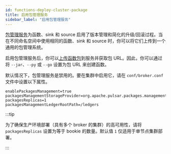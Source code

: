 ```yaml
---
id: functions-deploy-cluster-package
title: 启用包管理服务
sidebar_label: "启用包管理服务"
---
```


[包管理服务](admin-api-packages.md)为函数、sink 和 source 启用了版本管理和简化的升级/回滚过程。当在不同命名空间中使用相同的函数、sink 和 source 时，你可以将它们上传到一个通用的包管理系统。

启用包管理服务后，你可以[上传函数包](pathname:///reference/#/@pulsar:version_reference@/pulsar-admin/functions?id=upload)到服务并获取包 URL。因此，你可以通过将 `--jar`、`--py` 或 `--go` 设置为包 URL 来创建函数。

默认情况下，包管理服务是禁用的。要在集群中启用它，请在 `conf/broker.conf` 文件中设置以下属性。

```properties
enablePackagesManagement=true
packagesManagementStorageProvider=org.apache.pulsar.packages.management.storage.bookkeeper.BookKeeperPackagesStorageProvider
packagesReplicas=1
packagesManagementLedgerRootPath=/ledgers
```

:::tip

为了确保生产环境部署（具有多个 broker 的集群）的高可用性，请将 `packagesReplicas` 设置为等于 bookie 的数量。默认值 `1` 仅适用于单节点集群部署。

:::